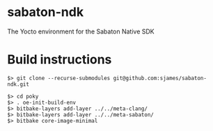 # sabaton-ndk
The Yocto environment for the Sabaton Native SDK


# Build instructions
``` 
$> git clone --recurse-submodules git@github.com:sjames/sabaton-ndk.git
```
```
$> cd poky
$> . oe-init-build-env
$> bitbake-layers add-layer ../../meta-clang/
$> bitbake-layers add-layer ../../meta-sabaton/
$> bitbake core-image-minimal

```



